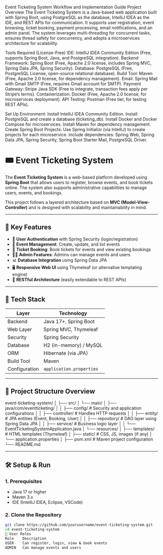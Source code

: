 Event Ticketing System Workflow and Implementation Guide
Project Overview
The Event Ticketing System is a Java-based web application built with Spring Boot, using PostgreSQL as the database, IntelliJ IDEA as the IDE, and REST APIs for communication. It supports user registration, event browsing, ticket booking, payment processing, email notifications, and an admin panel. The system leverages multi-threading for concurrent tasks, ensures thread safety for concurrency, and adopts a microservices architecture for scalability.

Tools Required (License-Free)
IDE: IntelliJ IDEA Community Edition (Free, supports Spring Boot, Java, and PostgreSQL integration).
Backend Framework: Spring Boot (Free, Apache 2.0 license, includes Spring MVC, Spring Data JPA, Spring Security).
Database: PostgreSQL (Free, PostgreSQL License, open-source relational database).
Build Tool: Maven (Free, Apache 2.0 license, for dependency management).
Email: Spring Mail with Gmail SMTP (Free, requires Gmail account for SMTP).
Payment Gateway: Stripe Java SDK (Free to integrate, transaction fees apply per Stripe’s terms).
Containerization: Docker (Free, Apache 2.0 license, for microservices deployment).
API Testing: Postman (Free tier, for testing REST APIs).

Set Up Environment:
Install IntelliJ IDEA Community Edition.
Install PostgreSQL and create a database (ticketing_db).
Install Docker and Docker Compose for microservices.
Install Maven for dependency management.
Create Spring Boot Projects:
Use Spring Initializr (via IntelliJ) to create projects for each microservice.
Include dependencies: Spring Web, Spring Data JPA, Spring Security, Spring Boot Starter Mail, PostgreSQL Driver.


# 🎟️ Event Ticketing System

The **Event Ticketing System** is a web-based platform developed using **Spring Boot** that allows users to register, browse events, and book tickets online. The system also supports administrative capabilities to manage users, events, and bookings.

This project follows a layered architecture based on **MVC (Model-View-Controller)** and is designed with scalability and maintainability in mind.

---

## 🚀 Key Features

- 🔐 **User Authentication** with Spring Security (login/registration)
- 📅 **Event Management**: Create, update, and list events
- 🎫 **Ticket Booking**: Book tickets for events and view existing bookings
- 🧑‍💼 **Admin Features**: Admins can manage events and users
- 📊 **Database Integration** using Spring Data JPA
- 🖥️ **Responsive Web UI** using Thymeleaf (or alternative templating engine)
- 🔄 **RESTful Architecture** (easily extendable to REST APIs)

---

## 🧰 Tech Stack

| Layer              | Technology              |
|--------------------|--------------------------|
| Backend            | Java 17+, Spring Boot    |
| Web Layer          | Spring MVC, Thymeleaf    |
| Security           | Spring Security          |
| Database           | H2 (in-memory) / MySQL   |
| ORM                | Hibernate (via JPA)      |
| Build Tool         | Maven                    |
| Configuration      | `application.properties` |

---

## 📁 Project Structure Overview

event-ticketing-system/
│
├── src/
│ └── main/
│ ├── java/com/eventticketing/
│ │ ├── config/ # Security and application configurations
│ │ ├── controller/ # Handles HTTP requests
│ │ ├── entity/ # JPA entities (Event, Booking, User)
│ │ ├── repository/ # DAO layer using Spring Data JPA
│ │ ├── service/ # Business logic layer
│ │ └── EventTicketingSystemApplication.java
│ └── resources/
│ ├── templates/ # HTML templates (Thymeleaf)
│ ├── static/ # CSS, JS, images (if any)
│ └── application.properties
│
├── pom.xml # Maven project configuration
└── README.md


---

## 🛠️ Setup & Run

### 1. Prerequisites

- Java 17 or higher
- Maven 3.x
- IDE (IntelliJ IDEA, Eclipse, VSCode)

### 2. Clone the Repository

```bash
git clone https://github.com/yourusername/event-ticketing-system.git
cd event-ticketing-system
👥 User Roles
Role	Description
USER	Can register, login, view & book events
ADMIN	Can manage events and users




